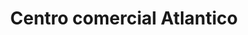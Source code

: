 ---
title: "Centro comercial Atlantico"
url: /lecheria/centro-comercial-atlantico/
shop: centro comercial
---